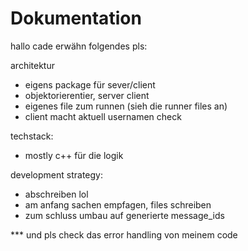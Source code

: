 # Dokumentation 

hallo cade
erwähn folgendes pls:

architektur

* eigens package für sever/client
* objektorierentier, server client
* eigenes file zum runnen (sieh die runner files an)
* client macht aktuell usernamen check

techstack:

* mostly c++ für die logik

development strategy:

* abschreiben lol 
* am anfang sachen empfagen, files schreiben
* zum schluss umbau auf generierte message_ids



*** und pls check das error handling von meinem code 
